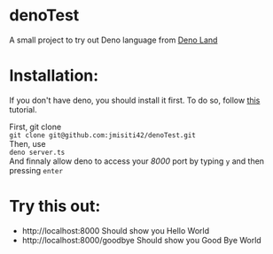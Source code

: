 # denoTest
A small project to try out Deno language from [Deno Land]

# Installation:
If you don't have deno, you should install it first. To do so, follow [this] tutorial.

First, git clone<br />
`git clone git@github.com:jmisiti42/denoTest.git`<br />
Then, use<br />
`deno server.ts`<br />
And finnaly allow deno to access your *8000* port by typing `y` and then pressing `enter`

# Try this out:
- http://localhost:8000
Should show you Hello World
- http://localhost:8000/goodbye
Should show you Good Bye World


[Deno Land]: <https://deno.land>
[this]: <https://deno.land>
